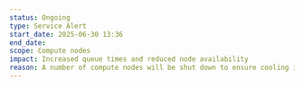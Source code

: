 ```yaml
---
status: Ongoing
type: Service Alert
start_date: 2025-06-30 13:36
end_date:
scope: Compute nodes
impact: Increased queue times and reduced node availability
reason: A number of compute nodes will be shut down to ensure cooling is adequate as higher temperatures are forecast in the Edinburgh area. The short queue will not be available at the moment. We apologise for the inconvenience caused by longer queue times.
---
```

